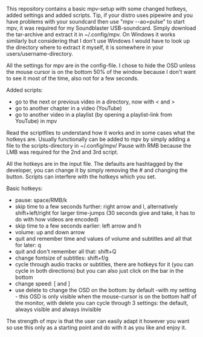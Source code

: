 This repository contains a basic mpv-setup with some changed hotkeys, added settings and added scripts. Tip, if your distro uses pipewire and you have problems with your soundcard then use "mpv --ao=pulse" to start mpv, it was required for my Soundblaster USB-soundcard.
Simply download the tar-archive and extract it in ~/.config/mpv. On Windows it works similarly but considering that I don't use Windows I would have to look up the directory where to extract it myself, it is somewhere in your users/username-directory. 

All the settings for mpv are in the config-file. I chose to hide the OSD unless the mouse cursor is on the bottom 50% of the window because I don't want to see it most of the time, also not for a few seconds. 

Added scripts: 
- go to the next or previous video in a directory, now with < and > 
- go to another chapter in a video (YouTube)
- go to another video in a playlist (by opening a playlist-link from YouTube) in mpv

Read the scriptfiles to understand how it works and in some cases what the hotkeys are. Usually functionally can be added to mpv by simply adding a file to the scripts-directory in ~/.config/mpv/
Pause with RMB because the LMB was required for the 2nd and 3rd script. 


All the hotkeys are in the input file. The defaults are hashtagged by the developer, you can change it by simply removing the # and changing the button. Scripts can interfere with the hotkeys which you set. 

Basic hotkeys: 
- pause: space/RMB/k
- skip time to a few seconds further: right arrow and l, alternatively shift+left/right for larger time-jumps (30 seconds give and take, it has to do with how videos are encoded)
- skip time to a few seconds earlier: left arrow and h
- volume: up and down arrow
- quit and remember time and values of volume and subtitles and all that for later: q
- quit and don't remember all that: shift+Q
- change fontsize of subtitles: shift+f/g
- cycle through audio tracks or subtitles, there are hotkeys for it (you can cycle in both directions) but you can also just click on the bar in the bottom 
- change speed: [ and ]
- use delete to change the OSD on the bottom: by default -with my setting - this OSD is only visible when the mouse-cursor is on the bottom half of the monitor, with delete you can cycle through 3 settings: the default, always visible and always invisible 

The strength of mpv is that the user can easily adapt it however you want so use this only as a starting point and do with it as you like and enjoy it. 
